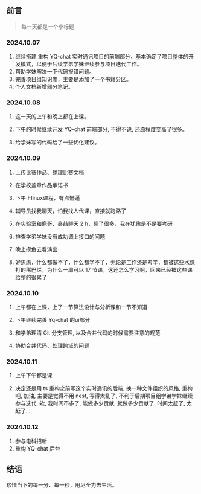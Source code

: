 ## 前言

> 每一天都是一个小标题

### 2024.10.07

1. 继续搭建 重构 YQ-chat 实时通讯项目的前端部分，基本确定了项目整体的开发模式，以便于后续学弟学妹继续参与项目迭代工作。
2. 帮助学妹解决一下代码报错问题。
3. 完善项目组知识库，主要是添加了一个书籍分区。
4. 个人文档新增部分笔记。

### 2024.10.08

1. 这一天的上午和晚上都在上课。

2. 下午的时候继续开发 YQ-chat 前端部分, 不得不说, 还原程度变高了很多。

3. 给学妹写的代码给了一些优化建议。

### 2024.10.09

1. 上传比赛作品、整理比赛文档
  
2. 在学校盖章作品承诺书

3. 下午上linux课程，有点懵逼

4. 辅导员找我聊天，怕我找人代课，直接就跑路了

5. 在实验室和鹿哥、鑫喆聊天 2 h，聊了很多，我在犹豫是不是要考研

6. 排查学弟学妹没有成功调上接口的问题

7. 晚上摸鱼去看演出

8. 好焦虑，什么都做不了，什么都学不了，无论是工作还是考学，都被这些水课打的稀巴烂，为什么一周可以 17 节课，这还怎么学习啊，回来已经被这些课给整的很累了

### 2024.10.10

1. 上午都在上课，上了一节算法设计与分析课和一节不知道

2. 下午继续完善 Yq-chat 的ui部分

3. 和学弟理清 Git 分支管理, 以及合并代码的时候需要注意的规范

4. 协助合并代码、处理跨域的问题

### 2024.10.11

1. 上午下午都是课

2. 决定还是用 ts 重构之前写这个实时通讯的后端, 换一种文件组织的风格, 重构吧, 加油, 主要是觉得不用 nest, 写得太乱了, 不利于后期项目组学弟学妹继续参与迭代, 欸, 我时间不多了, 能做多少贡献, 就做多少贡献了, 时间太赶了, 太赶了...

### 2024.10.12

1. 参与电科招新
2. 重构 YQ-chat 后台

## 结语

珍惜当下的每一分、每一秒，用尽全力去生活。
